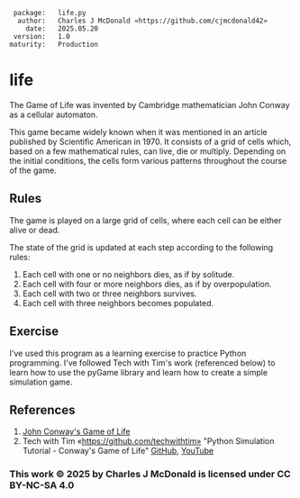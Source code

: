      package:   life.py
      author:   Charles J McDonald «https://github.com/cjmcdonald42»
        date:   2025.05.20
     version:   1.0
    maturity:   Production

# life
The Game of Life was invented by Cambridge mathematician John Conway as a cellular automaton.

This game became widely known when it was mentioned in an article published by Scientific American in 1970. It
consists of a grid of cells which, based on a few mathematical rules, can live, die or multiply. Depending on the
initial conditions, the cells form various patterns throughout the course of the game.

## Rules
The game is played on a large grid of cells, where each cell can be either alive or dead.

The state of the grid is updated at each step according to the following rules:
1. Each cell with one or no neighbors dies, as if by solitude.
2. Each cell with four or more neighbors dies, as if by overpopulation.
3. Each cell with two or three neighbors survives.
4. Each cell with three neighbors becomes populated.

## Exercise
I've used this program as a learning exercise to practice Python programming. I've followed Tech with Tim's work
(referenced below) to learn how to use the pyGame library and learn how to create a simple simulation game.

## References
1. [John Conway's Game of Life](https://playgameoflife.com)
2. Tech with Tim «https://github.com/techwithtim» "Python Simulation Tutorial - Conway's Game of Life"
[GitHub](https://github.com/techwithtim/Conways-Game-Of-Life), [YouTube](https://www.youtube.com/watch?v=YDKuknw9WGs)

### This work © 2025 by Charles J McDonald is licensed under CC BY-NC-SA 4.0
